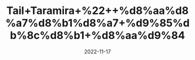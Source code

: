 ---
title: 'Tail+Taramira+%22++%d8%aa%d8%a7%d8%b1%d8%a7+%d9%85%db%8c%d8%b1+%d8%aa%d9%84'
date: '2022-11-17' 
metatag: '' 
inventory: '0' 
draft: false 
# meta description 
shortDescripton: 'Arugula+Seeds+Oil%22++Adding+arugula+leaves+and+seed+oil+into+the+diet+canprotect+the+skin+from+UV+rays+and+its+effects.+This+is+because+arugula+is+full+of+antioxidants+and+anti-inflammatory+compounds.'
description: 'Oil+%22+%d8%b1%d9%88%d8%ba%d9%86+%22+%d8%aa%db%8c%d9%84'
longdescription: ''
tags: ''
brand: ''
subCategory: ''
unit: '50 ml-Pk'
sellCount: '0'
featured: True
# product Price
price: '40.0'
# Product Short Description
shortDescription: 'Arugula+Seeds+Oil%22++Adding+arugula+leaves+and+seed+oil+into+the+diet+canprotect+the+skin+from+UV+rays+and+its+effects.+This+is+because+arugula+is+full+of+antioxidants+and+anti-inflammatory+compounds.'
productID: '5D64F412-2243-ED11-996A-005056B3A416'
type: 'products'
category: 'Oil+%22+%d8%b1%d9%88%d8%ba%d9%86+%22+%d8%aa%db%8c%d9%84' 
thumnailproduct: 'https://eraconnect.blob.core.windows.net/product-images/aminsaddiquidawakhana/e9b22b24-bd9f-482f-88dc-08b769594b3b.webp' 
images:
  - image: 'https://eraconnect.blob.core.windows.net/product-images/aminsaddiquidawakhana/e9b22b24-bd9f-482f-88dc-08b769594b3b.webp'  
Variants:
---